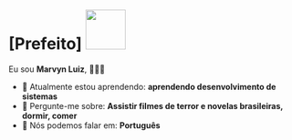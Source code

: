 # [Prefeito] <img src="https://i.gifer.com/origin/52/524246e9f66085a32b9cd46aedab9266_w200.gif" width="70px">

Eu sou <strong>Marvyn Luiz</strong>,<strong></strong> 👨🏻‍💻 

- 🚀 Atualmente estou aprendendo: <strong>aprendendo desenvolvimento de sistemas</strong> 
- 💬 Pergunte-me sobre: <strong>Assistir filmes de terror e novelas brasileiras, dormir, comer</strong>
- 📣 Nós podemos falar em: <strong>Português</strong>
